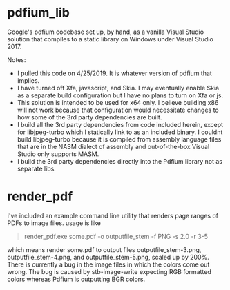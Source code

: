 # pdfium_lib
Google's pdfium codebase set up, by hand, as a vanilla Visual Studio solution that compiles to a static library on Windows under Visual Studio 2017.

Notes:
* I pulled this code on 4/25/2019. It is whatever version of pdfium that implies.
* I have turned off Xfa, javascript, and Skia. I may eventually enable Skia as a separate build configuration but I have no plans to turn on Xfa or js.
* This solution is intended to be used for x64 only. I believe building x86 will not work because that configuration would necessitate changes to how some of the 3rd party dependencies are built.
* I build all the 3rd party dependencies from code included herein, except for libjpeg-turbo which I statically link to as an included binary. I couldnt build libjpeg-turbo because it is compiled from assembly language files that are in the NASM dialect of assembly and out-of-the-box Visual Studio only supports MASM.
* I build the 3rd party dependencies directly into the Pdfium library not as separate libs.
# render_pdf

I've included an example command line utility that renders page ranges of PDFs to image files. usage is like

>render_pdf.exe some.pdf -o outputfile_stem -f PNG -s 2.0 -r 3-5

which means render some.pdf to output files outputfile_stem-3.png, outputfile_stem-4.png, and outputfile_stem-5.png, scaled up by 200%. There is currently a bug in the image files in which the colors come out wrong. The bug is caused by stb-image-write expecting RGB formatted colors whereas Pdfium is outputting BGR colors.
